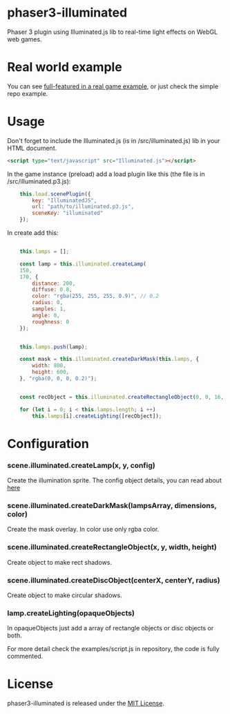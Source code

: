 # phaser3-illuminated
Phaser 3 plugin using Illuminated.js lib to real-time light effects on WebGL web games.

# Real world example
You can see  [full-featured in a real game example](https://drive.google.com/open?id=1FkbCQP3o5Cw0bUnVSQuev9vbT4VIhfcU), or just check the simple repo example.

# Usage
Don't forget to include the Illuminated.js (is in /src/illuminated.js) lib in your HTML document.

```html
<script type="text/javascript" src="Illuminated.js"></script>
```

In the game instance (preload) add a load plugin like this (the file is in /src/illuminated.p3.js):
```javascript
    this.load.scenePlugin({
        key: "IlluminatedJS",
        url: "path/to/illuminated.p3.js",
        sceneKey: "illuminated"
    });
```
In create add this:
```javascript

    this.lamps = [];

    const lamp = this.illuminated.createLamp(
    150, 
    170, {
        distance: 200,
        diffuse: 0.8,
        color: "rgba(255, 255, 255, 0.9)", // 0.2
        radius: 0,
        samples: 1,
        angle: 0,
        roughness: 0
    });


    this.lamps.push(lamp);

    const mask = this.illuminated.createDarkMask(this.lamps, {
        width: 800,
        height: 600,
    }, "rgba(0, 0, 0, 0.2)");


    const recObject = this.illuminated.createRectangleObject(0, 0, 16, 24);

    for (let i = 0; i < this.lamps.length; i ++)
        this.lamps[i].createLighting([recObject]);
```

# Configuration

### scene.illuminated.createLamp(x, y, config)
Create the illumination sprite. The config object details, you can read about [here](http://greweb.me/2012/05/illuminated-js-2d-lights-and-shadows-rendering-engine-for-html5-applications/)

### scene.illuminated.createDarkMask(lampsArray, dimensions, color)
Create the mask overlay. In color use only rgba color.

### scene.illuminated.createRectangleObject(x, y, width, height)
Create object to make rect shadows.

### scene.illuminated.createDiscObject(centerX, centerY, radius)
Create object to make circular shadows.
### lamp.createLighting(opaqueObjects)
In opaqueObjects just add a array of rectangle objects or disc objects or both.


For more detail check the examples/script.js in repository, the code is fully commented.


# License

phaser3-illuminated is released under the [MIT License](https://opensource.org/licenses/MIT).
